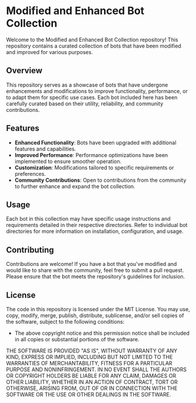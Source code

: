 # Modified and Enhanced Bot Collection

Welcome to the Modified and Enhanced Bot Collection repository! This repository contains a curated collection of bots that have been modified and improved for various purposes.

## Overview

This repository serves as a showcase of bots that have undergone enhancements and modifications to improve functionality, performance, or to adapt them for specific use cases. Each bot included here has been carefully curated based on their utility, reliability, and community contributions.

## Features

- **Enhanced Functionality**: Bots have been upgraded with additional features and capabilities.
- **Improved Performance**: Performance optimizations have been implemented to ensure smoother operation.
- **Customization**: Modifications tailored to specific requirements or preferences.
- **Community Contributions**: Open to contributions from the community to further enhance and expand the bot collection.

## Usage

Each bot in this collection may have specific usage instructions and requirements detailed in their respective directories. Refer to individual bot directories for more information on installation, configuration, and usage.

## Contributing

Contributions are welcome! If you have a bot that you've modified and would like to share with the community, feel free to submit a pull request. Please ensure that the bot meets the repository's guidelines for inclusion.

## License

The code in this repository is licensed under the MIT License. You may use, copy, modify, merge, publish, distribute, sublicense, and/or sell copies of the software, subject to the following conditions:

- The above copyright notice and this permission notice shall be included in all copies or substantial portions of the software.

THE SOFTWARE IS PROVIDED "AS IS", WITHOUT WARRANTY OF ANY KIND, EXPRESS OR IMPLIED, INCLUDING BUT NOT LIMITED TO THE WARRANTIES OF MERCHANTABILITY, FITNESS FOR A PARTICULAR PURPOSE AND NONINFRINGEMENT. IN NO EVENT SHALL THE AUTHORS OR COPYRIGHT HOLDERS BE LIABLE FOR ANY CLAIM, DAMAGES OR OTHER LIABILITY, WHETHER IN AN ACTION OF CONTRACT, TORT OR OTHERWISE, ARISING FROM, OUT OF OR IN CONNECTION WITH THE SOFTWARE OR THE USE OR OTHER DEALINGS IN THE SOFTWARE.

